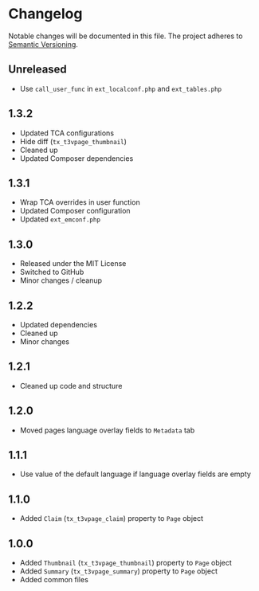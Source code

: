 Changelog
=========

Notable changes will be documented in this file. The project adheres to [Semantic Versioning].

Unreleased
----------

* Use `call_user_func` in `ext_localconf.php` and `ext_tables.php`

1.3.2
-----

* Updated TCA configurations
* Hide diff (`tx_t3vpage_thumbnail`)
* Cleaned up
* Updated Composer dependencies

1.3.1
-----

* Wrap TCA overrides in user function
* Updated Composer configuration
* Updated `ext_emconf.php`

1.3.0
-----

* Released under the MIT License
* Switched to GitHub
* Minor changes / cleanup

1.2.2
-----

* Updated dependencies
* Cleaned up
* Minor changes

1.2.1
-----

* Cleaned up code and structure

1.2.0
-----

* Moved pages language overlay fields to `Metadata` tab

1.1.1
-----

* Use value of the default language if language overlay fields are empty

1.1.0
-----

* Added `Claim` (`tx_t3vpage_claim`) property to `Page` object

1.0.0
-----

* Added `Thumbnail` (`tx_t3vpage_thumbnail`) property to `Page` object
* Added `Summary` (`tx_t3vpage_summary`) property to `Page` object
* Added common files

[Semantic Versioning]: http://semver.org "Semantic Versioning"